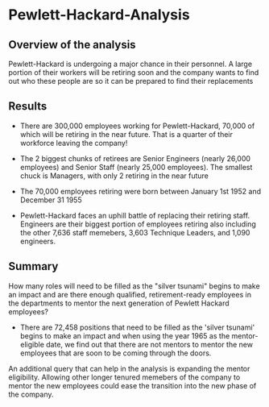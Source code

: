 # Pewlett-Hackard-Analysis
## Overview of the analysis
Pewlett-Hackard is undergoing a major chance in their personnel. A large portion of their workers will be retiring soon and the company wants to find out who these people are so it can be prepared to find their replacements

## Results
- There are 300,000 employees working for Pewlett-Hackard, 70,000 of which will be retiring in the near future. That is a quarter of their workforce leaving the company!

- The 2 biggest chunks of retirees are Senior Engineers (nearly 26,000 employees) and Senior Staff (nearly 25,000 employees). The smallest chuck is Managers, with only 2 retiring in the near future

- The 70,000 employees retiring were born between January 1st 1952 and December 31 1955

- Pewlett-Hackard faces an uphill battle of replacing their retiring staff. Engineers are their biggest portion of employees retiring also including the other 7,636 staff memebers, 3,603 Technique Leaders, and 1,090 engineers.

## Summary
How many roles will need to be filled as the "silver tsunami" begins to make an impact and are there enough qualified, retirement-ready employees in the departments to mentor the next generation of Pewlett Hackard employees?
- There are 72,458 positions that need to be filled as the 'silver tsunami' begins to make an impact and when using the year 1965 as the mentor-eligible date, we find out that there are not mentors to mentor the new employees that are soon to be coming through the doors. 

An additional query that can help in the analysis is expanding the mentor eligibility. Allowing other longer tenured memebers of the company to mentor the new employees could ease the transition into the new phase of the company.
